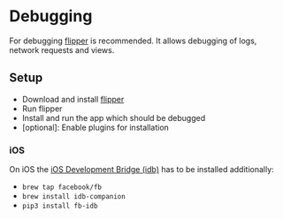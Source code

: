# Debugging

For debugging [flipper](https://fbflipper.com/) is recommended.
It allows debugging of logs, network requests and views.

## Setup

- Download and install [flipper](https://fbflipper.com/)
- Run flipper
- Install and run the app which should be debugged
- \[optional\]: Enable plugins for installation

### iOS

On iOS the [iOS Development Bridge (idb)](https://github.com/facebook/idb#quick-start) has to be installed additionally:

- `brew tap facebook/fb`
- `brew install idb-companion`
- `pip3 install fb-idb`
